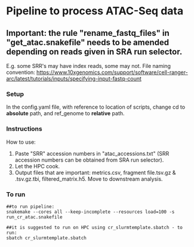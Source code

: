 # Pipeline to process ATAC-Seq data 

## Important: the rule "rename_fastq_files" in "get_atac.snakefile" needs to be amended depending on reads given in SRA run selector.
E.g. some SRR's may have index reads, some may not. File naming convention: https://www.10xgenomics.com/support/software/cell-ranger-arc/latest/tutorials/inputs/specifying-input-fastq-count

### Setup

In the config.yaml file, with reference to location of scripts, change cd to **absolute** path, and ref_genome to **relative** path.

### Instructions

How to use:
1) Paste "SRR" accession numbers in "atac_accessions.txt" (SRR accession numbers can be obtained from SRA run selector).
2) Let the HPC cook.
3) Output files that are important: metrics.csv, fragment file.tsv.gz & .tsv.gz.tbi, filtered_matrix.h5. Move to downstream analysis.

### To run
```
##to run pipeline:
snakemake --cores all --keep-incomplete --resources load=100 -s run_cr_atac.snakefile

##it is suggested to run on HPC using cr_slurmtemplate.sbatch - to run:
sbatch cr_slurmtemplate.sbatch
```


